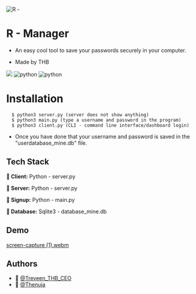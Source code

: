![R -](https://user-images.githubusercontent.com/97717488/209462590-cb4bb5be-490d-44f5-8464-1a972c58840d.png)


# R - Manager 

 * An easy cool tool to save your passwords securely in your computer.

 * Made by THB 
 

 ![](https://img.shields.io/pypi/l/hashlib?color=yellow&logo=python)
 ![python](https://img.shields.io/badge/Python-v3.10-3776AB?style=for_the_badge&logo=Python)
 ![python](https://img.shields.io/badge/Sqlite-v3-003B57?style=for_the_badge&logo=Sqlite)
 
 
# Installation
      
      $ python3 server.py (server does not show anything)
      $ python3 main.py (type a username and password in the program)
      $ python3 client.py (CLI - command line interface/dashboard login)

* Once you have done that your username and password is saved in the "userdatabase_mine.db" file.



## Tech Stack

**🤖 Client:** Python - server.py

**🤖 Server:** Python - server.py

**🤖 Signup:** Python - main.py 

**🤖 Database:** Sqlite3 - database_mine.db 


## Demo

[screen-capture (1).webm](https://user-images.githubusercontent.com/97717488/209463033-d6110015-d54b-488b-8cf9-db62ffe293db.webm)



## Authors

- 🤖 [@Treveen_THB_CEO](https://github.com/Hirukshacoder)
- 🤖 [@Thenuja](https://github.com/tmanumsl)
